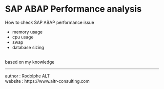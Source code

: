 # SAP ABAP Performance analysis<br>
How to check SAP ABAP performance issue
* memory usage<br>
* cpu usage<br>
* swap<br>
* database sizing<br>
<br>
based on my knowledge<br>
<hr>
author : Rodolphe ALT<br>
website : https://www.altr-consulting.com<br>

